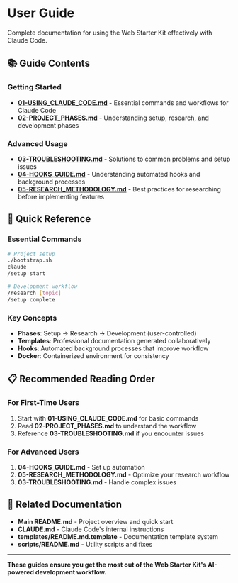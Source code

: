 # User Guide

Complete documentation for using the Web Starter Kit effectively with Claude Code.

## 📚 Guide Contents

### **Getting Started**
- **[01-USING_CLAUDE_CODE.md](01-USING_CLAUDE_CODE.md)** - Essential commands and workflows for Claude Code
- **[02-PROJECT_PHASES.md](02-PROJECT_PHASES.md)** - Understanding setup, research, and development phases

### **Advanced Usage**
- **[03-TROUBLESHOOTING.md](03-TROUBLESHOOTING.md)** - Solutions to common problems and setup issues
- **[04-HOOKS_GUIDE.md](04-HOOKS_GUIDE.md)** - Understanding automated hooks and background processes
- **[05-RESEARCH_METHODOLOGY.md](05-RESEARCH_METHODOLOGY.md)** - Best practices for researching before implementing features

## 🎯 Quick Reference

### **Essential Commands**
```bash
# Project setup
./bootstrap.sh
claude
/setup start

# Development workflow
/research [topic]
/setup complete
```

### **Key Concepts**
- **Phases**: Setup → Research → Development (user-controlled)
- **Templates**: Professional documentation generated collaboratively
- **Hooks**: Automated background processes that improve workflow
- **Docker**: Containerized environment for consistency

## 📋 Recommended Reading Order

### **For First-Time Users**
1. Start with **01-USING_CLAUDE_CODE.md** for basic commands
2. Read **02-PROJECT_PHASES.md** to understand the workflow
3. Reference **03-TROUBLESHOOTING.md** if you encounter issues

### **For Advanced Users**
1. **04-HOOKS_GUIDE.md** - Set up automation
2. **05-RESEARCH_METHODOLOGY.md** - Optimize your research workflow
3. **03-TROUBLESHOOTING.md** - Handle complex issues

## 🔗 Related Documentation

- **Main README.md** - Project overview and quick start
- **CLAUDE.md** - Claude Code's internal instructions
- **templates/README.md.template** - Documentation template system
- **scripts/README.md** - Utility scripts and fixes

---

**These guides ensure you get the most out of the Web Starter Kit's AI-powered development workflow.**